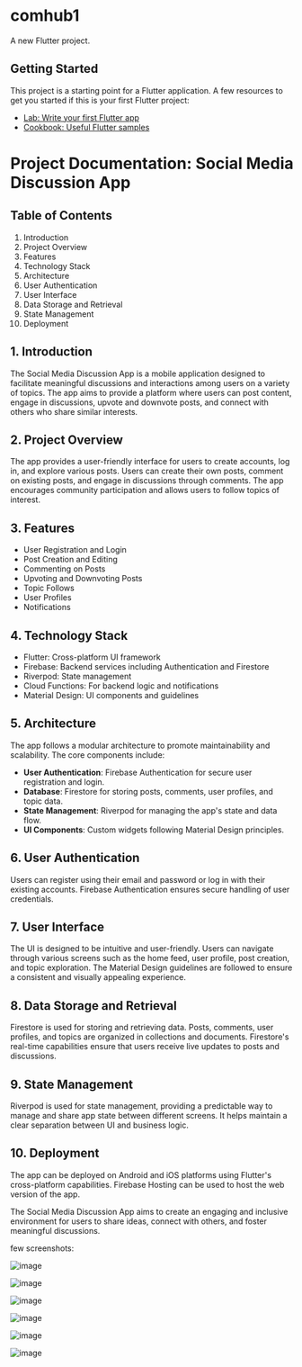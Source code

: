 
# comhub1

A new Flutter project.

## Getting Started

This project is a starting point for a Flutter application.
A few resources to get you started if this is your first Flutter project:
- [Lab: Write your first Flutter app](https://docs.flutter.dev/get-started/codelab)
- [Cookbook: Useful Flutter samples](https://docs.flutter.dev/cookbook)


# Project Documentation: Social Media Discussion App

## Table of Contents
1. Introduction
2. Project Overview
3. Features
4. Technology Stack
5. Architecture
6. User Authentication
7. User Interface
8. Data Storage and Retrieval
9. State Management
10. Deployment

## 1. Introduction
The Social Media Discussion App is a mobile application designed to facilitate meaningful discussions and interactions among users on a variety of topics. The app aims to provide a platform where users can post content, engage in discussions, upvote and downvote posts, and connect with others who share similar interests.

## 2. Project Overview
The app provides a user-friendly interface for users to create accounts, log in, and explore various posts. Users can create their own posts, comment on existing posts, and engage in discussions through comments. The app encourages community participation and allows users to follow topics of interest.

## 3. Features
- User Registration and Login
- Post Creation and Editing
- Commenting on Posts
- Upvoting and Downvoting Posts
- Topic Follows
- User Profiles
- Notifications

## 4. Technology Stack
- Flutter: Cross-platform UI framework
- Firebase: Backend services including Authentication and Firestore
- Riverpod: State management
- Cloud Functions: For backend logic and notifications
- Material Design: UI components and guidelines

## 5. Architecture
The app follows a modular architecture to promote maintainability and scalability. The core components include:
- **User Authentication**: Firebase Authentication for secure user registration and login.
- **Database**: Firestore for storing posts, comments, user profiles, and topic data.
- **State Management**: Riverpod for managing the app's state and data flow.
- **UI Components**: Custom widgets following Material Design principles.

## 6. User Authentication
Users can register using their email and password or log in with their existing accounts. Firebase Authentication ensures secure handling of user credentials.

## 7. User Interface
The UI is designed to be intuitive and user-friendly. Users can navigate through various screens such as the home feed, user profile, post creation, and topic exploration. The Material Design guidelines are followed to ensure a consistent and visually appealing experience.

## 8. Data Storage and Retrieval
Firestore is used for storing and retrieving data. Posts, comments, user profiles, and topics are organized in collections and documents. Firestore's real-time capabilities ensure that users receive live updates to posts and discussions.

## 9. State Management
Riverpod is used for state management, providing a predictable way to manage and share app state between different screens. It helps maintain a clear separation between UI and business logic.

## 10. Deployment
The app can be deployed on Android and iOS platforms using Flutter's cross-platform capabilities. Firebase Hosting can be used to host the web version of the app.



The Social Media Discussion App aims to create an engaging and inclusive environment for users to share ideas, connect with others, and foster meaningful discussions.

few screenshots:

![image](https://github.com/avanish-dex/comhub1/assets/58302003/9b92cdc8-5224-4cfb-94e8-33269793a19a)

![image](https://github.com/avanish-dex/comhub1/assets/58302003/c08cf68f-e739-4e69-92f9-9d823eab47c0)

![image](https://github.com/avanish-dex/comhub1/assets/58302003/a3158348-e428-4e5c-bb5d-7d8ba0dcc699)

![image](https://github.com/avanish-dex/comhub1/assets/58302003/bea86df6-70cb-4aa4-9014-5d3e4b6a2eb6)

![image](https://github.com/avanish-dex/comhub1/assets/58302003/64549947-cc84-4143-bd0e-449b88abc364)

![image](https://github.com/avanish-dex/comhub1/assets/58302003/385b9e69-c739-45d9-9db2-d8420dc35e89)



